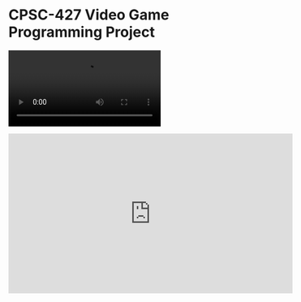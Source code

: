 # CPSC-427 Video Game Programming Project

![1](trailer.mp4)

<iframe width="560" height="315" src="https://www.youtube.com/embed/Gs71Kg62vN0?si=XQW71UZmEDVXeRer" title="YouTube video player" frameborder="0" allow="accelerometer; autoplay; clipboard-write; encrypted-media; gyroscope; picture-in-picture; web-share" allowfullscreen></iframe>